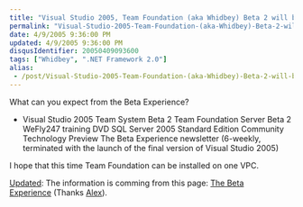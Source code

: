 ```yaml
---
title: "Visual Studio 2005, Team Foundation (aka Whidbey) Beta 2 will be here on the 25 of April"
permalink: "Visual-Studio-2005-Team-Foundation-(aka-Whidbey)-Beta-2-will-be-here-on-the-25-of-April"
date: 4/9/2005 9:36:00 PM
updated: 4/9/2005 9:36:00 PM
disqusIdentifier: 20050409093600
tags: ["Whidbey", ".NET Framework 2.0"]
alias:
 - /post/Visual-Studio-2005-Team-Foundation-(aka-Whidbey)-Beta-2-will-be-here-on-the-25-of-April.aspx/index.html
---
```




What can you expect from the Beta Experience?
<!-- more -->

*   Visual Studio 2005 Team System Beta 2 
  Team Foundation Server Beta 2 
  WeFly247 training DVD 
  SQL Server 2005 Standard Edition Community Technology Preview 
  The Beta Experience newsletter (6-weekly, terminated with the launch of 
  the final version of Visual Studio 2005)


I hope that this time Team Foundation can be installed on one VPC.

<u>Updated</u>: The information is comming from this page: [The Beta 
Experience](http://www.microsoft.com/emea/msdn/betaexperience/) (Thanks [Alex](http://weblogs.asp.net/acampbell)).  

